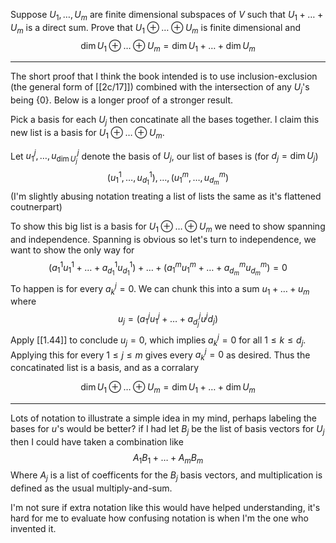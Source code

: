 Suppose $U_1,\dots,U_m$ are finite dimensional subspaces of $V$ such that $U_1 + \dots + U_m$ is a direct sum. Prove that $U_1 \oplus \dots \oplus U_m$ is finite dimensional and
$$
\dim U_1 \oplus \dots \oplus U_m = \dim U_1 + \dots + \dim U_m
$$

---

The short proof that I think the book intended is to use inclusion-exclusion (the general form of [[2c/17]]) combined with the intersection of any $U_j$'s being $\{0\}$. Below is a longer proof of a stronger result.

Pick a basis for each $U_j$ then concatinate all the bases together. I claim this new list is a basis for $U_1 \oplus \dots \oplus U_m$.

Let $u^j_1,\dots,u^j_{\dim U_j}$ denote  the basis of $U_j$, our list of bases is (for $d_j = \dim U_j$)
$$
(u_1^1,\dots,u_{d_1}^1), \dots, (u^m_1, \dots, u^m_{d_m})
$$
(I'm slightly abusing notation treating a list of lists the same as it's flattened coutnerpart)

To show this big list is a basis for $U_1 \oplus \dots \oplus U_m$ we need to show spanning and independence. Spanning is obvious so let's turn to independence, we want to show the only way for
$$
(a^1_1u^1_1 + \dots + a^1_{d_1}u^1_{d_1}) + \dots + (a^m_1u^m_1 + \dots + a^m_{d_m}u^m_{d_m}) = 0
$$
To happen is for every $a^j_k = 0$. We can chunk this into a sum $u_1 + \dots + u_m$ where
$$
u_j = (a^j_1u^j_1 + \dots + a^j_{d_j}u^j{d_j})
$$
Apply [[1.44]] to conclude $u_j = 0$, which implies $a^j_k = 0$ for all $1 \le k \le d_j$. Applying this for every $1 \le j \le m$ gives every $a^j_k = 0$ as desired. Thus the concatinated list is a basis, and as a corralary 

$$
\dim U_1 \oplus \dots \oplus U_m = \dim U_1 + \dots + \dim U_m
$$

---

Lots of notation to illustrate a simple idea in my mind, perhaps labeling the bases for $u$'s would be better? if I had let $B_j$ be the list of basis vectors for $U_j$ then I could have taken a combination like
$$
A_1B_1 + \dots + A_mB_m
$$
Where $A_j$ is a list of coefficents for the $B_j$ basis vectors, and multiplication is defined as the usual multiply-and-sum.

I'm not sure if extra notation like this would have helped understanding, it's hard for me to evaluate how confusing notation is when I'm the one who invented it.
